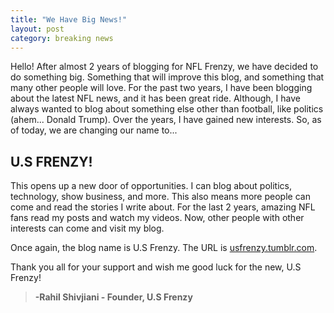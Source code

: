```yaml
---
title: "We Have Big News!"
layout: post
category: breaking news
---
```


Hello! After almost 2 years of blogging for NFL Frenzy, we have decided to do something big. Something that will improve this blog, and something that many other people will love. For the past two years, I have been blogging about the latest NFL news, and it has been great ride. Although, I have always wanted to blog about something else other than football, like politics (ahem... Donald Trump). Over the years, I have gained new interests. So, as of today, we are changing our name to...
<!--more-->
## U.S FRENZY!

This opens up a new door of opportunities. I can blog about politics, technology, show business, and more. This also means more people can come and read the stories I write about. For the last 2 years, amazing NFL fans read my posts and watch my videos. Now, other people with other interests can come and visit my blog.

Once again, the blog name is U.S Frenzy. The URL is [usfrenzy.tumblr.com](usfrenzy.tumblr.com).

Thank you all for your support and wish me good luck for the new, U.S Frenzy!
> **-Rahil Shivjiani - Founder, U.S Frenzy**
